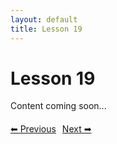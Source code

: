 ```yaml
---
layout: default
title: Lesson 19
---
```


# Lesson 19

Content coming soon...

<div style="margin-top: 20px;">
<a href="/docs/intermediate/Lessons/lesson_18.html" style="margin-right: 10px;">⬅ Previous</a><a href="/docs/intermediate/Lessons/lesson_20.html">Next ➡</a>
</div>
